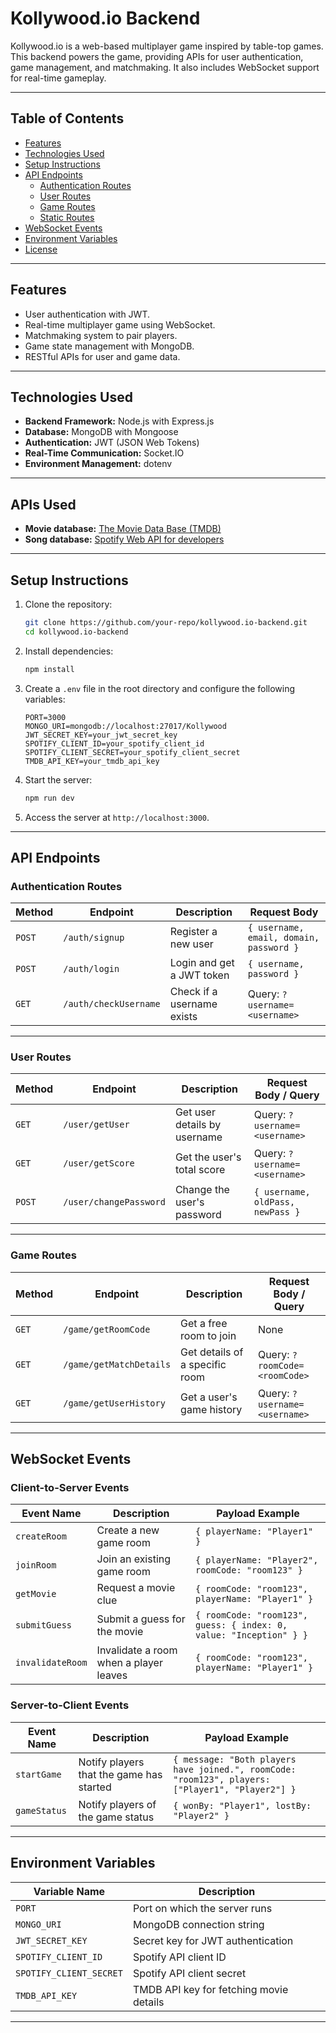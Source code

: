 # **Kollywood.io Backend**

Kollywood.io is a web-based multiplayer game inspired by table-top games. This backend powers the game, providing APIs for user authentication, game management, and matchmaking. It also includes WebSocket support for real-time gameplay.

---

## **Table of Contents**
- [Features](#features)
- [Technologies Used](#technologies-used)
- [Setup Instructions](#setup-instructions)
- [API Endpoints](#api-endpoints)
  - [Authentication Routes](#authentication-routes)
  - [User Routes](#user-routes)
  - [Game Routes](#game-routes)
  - [Static Routes](#static-routes)
- [WebSocket Events](#websocket-events)
- [Environment Variables](#environment-variables)
- [License](#license)

---

## **Features**
- User authentication with JWT.
- Real-time multiplayer game using WebSocket.
- Matchmaking system to pair players.
- Game state management with MongoDB.
- RESTful APIs for user and game data.

---

## **Technologies Used**
- **Backend Framework:** Node.js with Express.js
- **Database:** MongoDB with Mongoose
- **Authentication:** JWT (JSON Web Tokens)
- **Real-Time Communication:** Socket.IO
- **Environment Management:** dotenv

---

## **APIs Used**
- **Movie database:** [The Movie Data Base (TMDB)](https://developer.themoviedb.org/reference/intro/getting-started)
- **Song database:** [Spotify Web API for developers](https://developer.spotify.com/documentation/web-api)

---

## **Setup Instructions**

1. Clone the repository:
   ```bash
   git clone https://github.com/your-repo/kollywood.io-backend.git
   cd kollywood.io-backend
   ```

2. Install dependencies:
   ```bash
   npm install
   ```

3. Create a `.env` file in the root directory and configure the following variables:
   ```env
   PORT=3000
   MONGO_URI=mongodb://localhost:27017/Kollywood
   JWT_SECRET_KEY=your_jwt_secret_key
   SPOTIFY_CLIENT_ID=your_spotify_client_id
   SPOTIFY_CLIENT_SECRET=your_spotify_client_secret
   TMDB_API_KEY=your_tmdb_api_key
   ```

4. Start the server:
   ```bash
   npm run dev
   ```

5. Access the server at `http://localhost:3000`.

---

## **API Endpoints**

### **Authentication Routes**
| Method | Endpoint         | Description                     | Request Body                                                                 |
|--------|------------------|---------------------------------|------------------------------------------------------------------------------|
| `POST` | `/auth/signup`   | Register a new user             | `{ username, email, domain, password }`                                     |
| `POST` | `/auth/login`    | Login and get a JWT token       | `{ username, password }`                                                   |
| `GET`  | `/auth/checkUsername` | Check if a username exists     | Query: `?username=<username>`                                               |

---

### **User Routes**
| Method | Endpoint         | Description                     | Request Body / Query                                                        |
|--------|------------------|---------------------------------|------------------------------------------------------------------------------|
| `GET`  | `/user/getUser`  | Get user details by username    | Query: `?username=<username>`                                               |
| `GET`  | `/user/getScore` | Get the user's total score      | Query: `?username=<username>`                                               |
| `POST` | `/user/changePassword` | Change the user's password     | `{ username, oldPass, newPass }`                                            |

---

### **Game Routes**
| Method | Endpoint             | Description                     | Request Body / Query                                                        |
|--------|----------------------|---------------------------------|------------------------------------------------------------------------------|
| `GET`  | `/game/getRoomCode`  | Get a free room to join         | None                                                                        |
| `GET`  | `/game/getMatchDetails` | Get details of a specific room | Query: `?roomCode=<roomCode>`                                               |
| `GET`  | `/game/getUserHistory` | Get a user's game history       | Query: `?username=<username>`                                               |

---

## **WebSocket Events**

### **Client-to-Server Events**
| Event Name     | Description                     | Payload Example                                                             |
|----------------|---------------------------------|-----------------------------------------------------------------------------|
| `createRoom`   | Create a new game room          | `{ playerName: "Player1" }`                                                |
| `joinRoom`     | Join an existing game room      | `{ playerName: "Player2", roomCode: "room123" }`                           |
| `getMovie`     | Request a movie clue            | `{ roomCode: "room123", playerName: "Player1" }`                           |
| `submitGuess`  | Submit a guess for the movie    | `{ roomCode: "room123", guess: { index: 0, value: "Inception" } }`         |
| `invalidateRoom` | Invalidate a room when a player leaves | `{ roomCode: "room123", playerName: "Player1" }`                           |

### **Server-to-Client Events**
| Event Name     | Description                     | Payload Example                                                             |
|----------------|---------------------------------|-----------------------------------------------------------------------------|
| `startGame`    | Notify players that the game has started | `{ message: "Both players have joined.", roomCode: "room123", players: ["Player1", "Player2"] }` |
| `gameStatus`   | Notify players of the game status | `{ wonBy: "Player1", lostBy: "Player2" }`                                   |

---

## **Environment Variables**

| Variable Name         | Description                              |
|-----------------------|------------------------------------------|
| `PORT`                | Port on which the server runs           |
| `MONGO_URI`           | MongoDB connection string               |
| `JWT_SECRET_KEY`      | Secret key for JWT authentication       |
| `SPOTIFY_CLIENT_ID`   | Spotify API client ID                   |
| `SPOTIFY_CLIENT_SECRET` | Spotify API client secret              |
| `TMDB_API_KEY`        | TMDB API key for fetching movie details |

---
